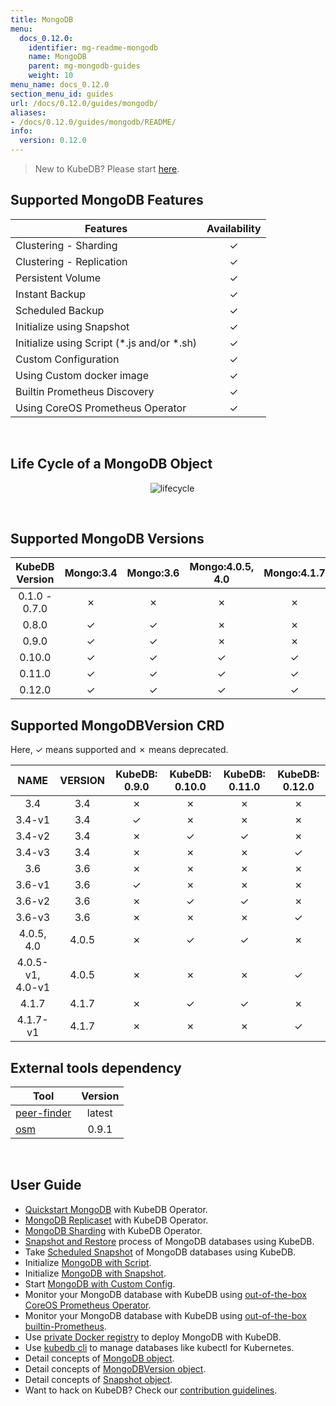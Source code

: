 ```yaml
---
title: MongoDB
menu:
  docs_0.12.0:
    identifier: mg-readme-mongodb
    name: MongoDB
    parent: mg-mongodb-guides
    weight: 10
menu_name: docs_0.12.0
section_menu_id: guides
url: /docs/0.12.0/guides/mongodb/
aliases:
- /docs/0.12.0/guides/mongodb/README/
info:
  version: 0.12.0
---
```


> New to KubeDB? Please start [here](/docs/0.12.0/concepts/README).

## Supported MongoDB Features

|                   Features                   | Availability |
| -------------------------------------------- | :----------: |
| Clustering - Sharding                        |   &#10003;   |
| Clustering - Replication                     |   &#10003;   |
| Persistent Volume                            |   &#10003;   |
| Instant Backup                               |   &#10003;   |
| Scheduled Backup                             |   &#10003;   |
| Initialize using Snapshot                    |   &#10003;   |
| Initialize using Script (\*.js and/or \*.sh) |   &#10003;   |
| Custom Configuration                         |   &#10003;   |
| Using Custom docker image                    |   &#10003;   |
| Builtin Prometheus Discovery                 |   &#10003;   |
| Using CoreOS Prometheus Operator             |   &#10003;   |

<br/>

## Life Cycle of a MongoDB Object

<p align="center">
  <img alt="lifecycle"  src="/docs/0.12.0/images/mongodb/mgo-lifecycle.png">
</p>

<br/>

## Supported MongoDB Versions

| KubeDB Version | Mongo:3.4 | Mongo:3.6 | Mongo:4.0.5, 4.0 | Mongo:4.1.7 |
| :------------: | :-------: | :-------: | :--------------: | :---------: |
| 0.1.0 - 0.7.0  | &#10007;  | &#10007;  |     &#10007;     |  &#10007;   |
|     0.8.0      | &#10003;  | &#10003;  |     &#10007;     |  &#10007;   |
|     0.9.0      | &#10003;  | &#10003;  |     &#10007;     |  &#10007;   |
|     0.10.0     | &#10003;  | &#10003;  |     &#10003;     |  &#10003;   |
|     0.11.0     | &#10003;  | &#10003;  |     &#10003;     |  &#10003;   |
|     0.12.0     | &#10003;  | &#10003;  |     &#10003;     |  &#10003;   |

## Supported MongoDBVersion CRD

Here, &#10003; means supported and &#10007; means deprecated.

|       NAME       | VERSION | KubeDB: 0.9.0 | KubeDB: 0.10.0 | KubeDB: 0.11.0 | KubeDB: 0.12.0 |
| :--------------: | :-----: | :-----------: | :------------: | :------------: | :------------: |
|       3.4        |   3.4   |   &#10007;    |    &#10007;    |    &#10007;    |    &#10007;    |
|      3.4-v1      |   3.4   |   &#10003;    |    &#10007;    |    &#10007;    |    &#10007;    |
|      3.4-v2      |   3.4   |   &#10007;    |    &#10003;    |    &#10003;    |    &#10007;    |
|      3.4-v3      |   3.4   |   &#10007;    |    &#10007;    |    &#10007;    |    &#10003;    |
|       3.6        |   3.6   |   &#10007;    |    &#10007;    |    &#10007;    |    &#10007;    |
|      3.6-v1      |   3.6   |   &#10003;    |    &#10007;    |    &#10007;    |    &#10007;    |
|      3.6-v2      |   3.6   |   &#10007;    |    &#10003;    |    &#10003;    |    &#10007;    |
|      3.6-v3      |   3.6   |   &#10007;    |    &#10007;    |    &#10007;    |    &#10003;    |
|    4.0.5, 4.0    |  4.0.5  |   &#10007;    |    &#10003;    |    &#10003;    |    &#10007;    |
| 4.0.5-v1, 4.0-v1 |  4.0.5  |   &#10007;    |    &#10007;    |    &#10007;    |    &#10003;    |
|      4.1.7       |  4.1.7  |   &#10007;    |    &#10003;    |    &#10003;    |    &#10007;    |
|     4.1.7-v1     |  4.1.7  |   &#10007;    |    &#10007;    |    &#10007;    |    &#10003;    |

## External tools dependency

|                                     Tool                                     | Version |
| ---------------------------------------------------------------------------- | :-----: |
| [peer-finder](https://github.com/kubernetes/contrib/tree/master/peer-finder) | latest  |
| [osm](https://github.com/appscode/osm)                                       |  0.9.1  |

<br/>

## User Guide

- [Quickstart MongoDB](/docs/0.12.0/guides/mongodb/quickstart/quickstart) with KubeDB Operator.
- [MongoDB Replicaset](/docs/0.12.0/guides/mongodb/clustering/replicaset) with KubeDB Operator.
- [MongoDB Sharding](/docs/0.12.0/guides/mongodb/clustering/sharding) with KubeDB Operator.
- [Snapshot and Restore](/docs/0.12.0/guides/mongodb/snapshot/backup-and-restore) process of MongoDB databases using KubeDB.
- Take [Scheduled Snapshot](/docs/0.12.0/guides/mongodb/snapshot/scheduled-backup) of MongoDB databases using KubeDB.
- Initialize [MongoDB with Script](/docs/0.12.0/guides/mongodb/initialization/using-script).
- Initialize [MongoDB with Snapshot](/docs/0.12.0/guides/mongodb/initialization/using-snapshot).
- Start [MongoDB with Custom Config](/docs/0.12.0/guides/mongodb/configuration/using-custom-config).
- Monitor your MongoDB database with KubeDB using [out-of-the-box CoreOS Prometheus Operator](/docs/0.12.0/guides/mongodb/monitoring/using-coreos-prometheus-operator).
- Monitor your MongoDB database with KubeDB using [out-of-the-box builtin-Prometheus](/docs/0.12.0/guides/mongodb/monitoring/using-builtin-prometheus).
- Use [private Docker registry](/docs/0.12.0/guides/mongodb/private-registry/using-private-registry) to deploy MongoDB with KubeDB.
- Use [kubedb cli](/docs/0.12.0/guides/mongodb/cli/cli) to manage databases like kubectl for Kubernetes.
- Detail concepts of [MongoDB object](/docs/0.12.0/concepts/databases/mongodb).
- Detail concepts of [MongoDBVersion object](/docs/0.12.0/concepts/catalog/mongodb).
- Detail concepts of [Snapshot object](/docs/0.12.0/concepts/snapshot).
- Want to hack on KubeDB? Check our [contribution guidelines](/docs/0.12.0/CONTRIBUTING).
